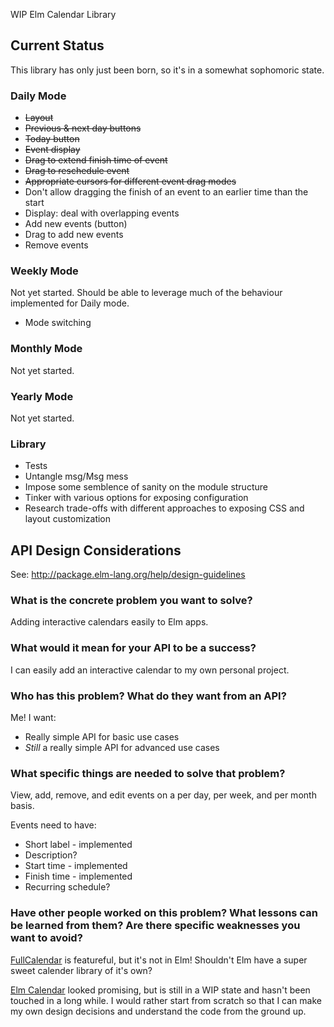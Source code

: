 WIP Elm Calendar Library


## Current Status

This library has only just been born, so it's in a somewhat sophomoric state.


### Daily Mode

* ~~Layout~~
* ~~Previous & next day buttons~~
* ~~Today button~~
* ~~Event display~~
* ~~Drag to extend finish time of event~~
* ~~Drag to reschedule event~~
* ~~Appropriate cursors for different event drag modes~~
* Don't allow dragging the finish of an event to an earlier time than the start
* Display: deal with overlapping events
* Add new events (button)
* Drag to add new events
* Remove events


### Weekly Mode

Not yet started. Should be able to leverage much of the behaviour implemented
for Daily mode.

* Mode switching


### Monthly Mode

Not yet started.


### Yearly Mode

Not yet started.

### Library

* Tests
* Untangle msg/Msg mess
* Impose some semblence of sanity on the module structure
* Tinker with various options for exposing configuration
* Research trade-offs with different approaches to exposing CSS and layout
  customization


## API Design Considerations

See: http://package.elm-lang.org/help/design-guidelines


### What is the concrete problem you want to solve?

Adding interactive calendars easily to Elm apps.


### What would it mean for your API to be a success?

I can easily add an interactive calendar to my own personal project.


### Who has this problem? What do they want from an API?

Me! I want:
 * Really simple API for basic use cases
 * _Still_ a really simple API for advanced use cases


### What specific things are needed to solve that problem?

View, add, remove, and edit events on a per day, per week, and per month
basis.

Events need to have:
 * Short label - implemented
 * Description?
 * Start time - implemented
 * Finish time - implemented
 * Recurring schedule?


### Have other people worked on this problem? What lessons can be learned from them? Are there specific weaknesses you want to avoid?

[FullCalendar][full-calendar-site] is featureful, but it's not in Elm! Shouldn't
Elm have a super sweet calender library of it's own?

[Elm Calendar][elm-calendar-github-repo] looked promising, but is still in a WIP
state and hasn't been touched in a long while. I would rather start from scratch
so that I can make my own design decisions and understand the code from the
ground up.

[full-calendar-site]: https://fullcalendar.io/
[elm-calendar-github-repo]: https://github.com/thebritican/elm-calendar



